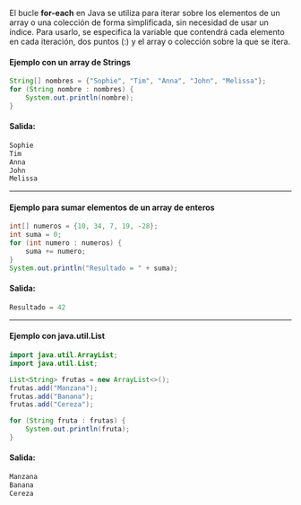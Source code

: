 El bucle **for-each** en Java se utiliza para iterar sobre los elementos de un array o una colección de forma simplificada, sin necesidad de usar un índice. Para usarlo, se especifica la variable que contendrá cada elemento en cada iteración, dos puntos (:) y el array o colección sobre la que se itera.
#### Ejemplo con un array de Strings
```java
String[] nombres = {"Sophie", "Tim", "Anna", "John", "Melissa"};
for (String nombre : nombres) {
    System.out.println(nombre);
}
```
#### Salida:
```java
Sophie
Tim
Anna
John
Melissa
```
___
#### Ejemplo para sumar elementos de un array de enteros
```java
int[] numeros = {10, 34, 7, 19, -28};
int suma = 0;
for (int numero : numeros) {
    suma += numero;
}
System.out.println("Resultado = " + suma);
```
#### Salida:
```java
Resultado = 42
```
___
#### Ejemplo con java.util.List
```java
import java.util.ArrayList;
import java.util.List;

List<String> frutas = new ArrayList<>();
frutas.add("Manzana");
frutas.add("Banana");
frutas.add("Cereza");

for (String fruta : frutas) {
    System.out.println(fruta);
}
```
#### Salida:
```java
Manzana
Banana
Cereza
```
